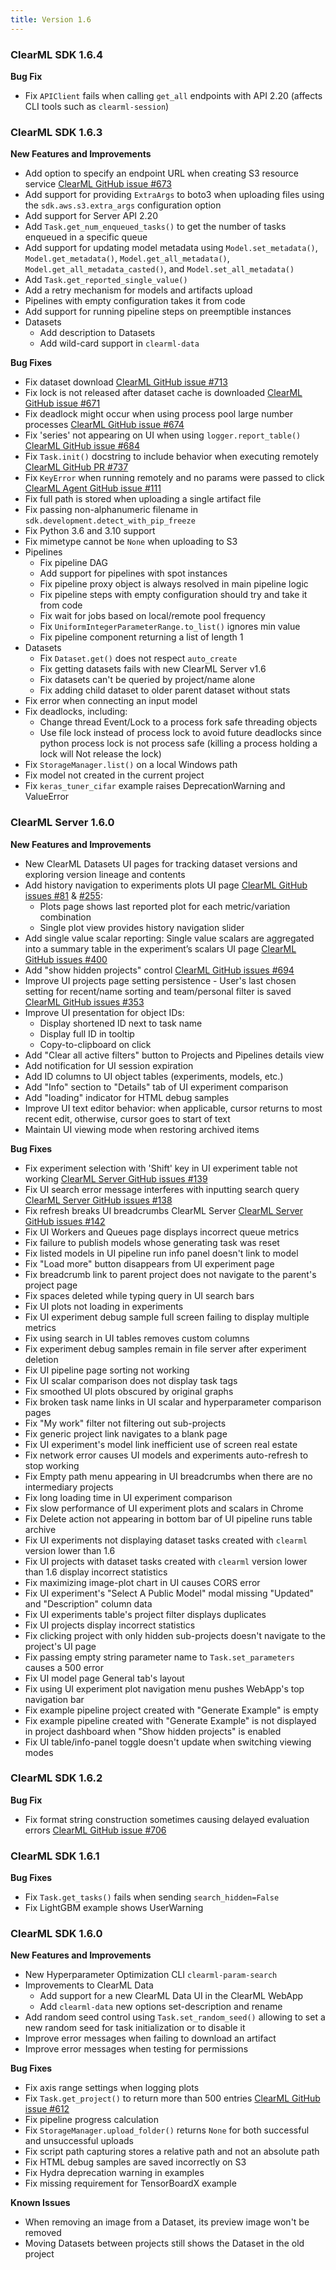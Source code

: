 ```yaml
---
title: Version 1.6
---
```


### ClearML SDK 1.6.4

**Bug Fix**
* Fix `APIClient` fails when calling `get_all` endpoints with API 2.20 (affects CLI tools such as `clearml-session`)

### ClearML SDK 1.6.3

**New Features and Improvements**
* Add option to specify an endpoint URL when creating S3 resource service [ClearML GitHub issue #673](https://github.com/allegroai/clearml/issues/673)
* Add support for providing `ExtraArgs` to boto3 when uploading files using the `sdk.aws.s3.extra_args` configuration option
* Add support for Server API 2.20
* Add `Task.get_num_enqueued_tasks()` to get the number of tasks enqueued in a specific queue
* Add support for updating model metadata using `Model.set_metadata()`, `Model.get_metadata()`, `Model.get_all_metadata()`, 
  `Model.get_all_metadata_casted()`, and `Model.set_all_metadata()`
* Add `Task.get_reported_single_value()`
* Add a retry mechanism for models and artifacts upload
* Pipelines with empty configuration takes it from code
* Add support for running pipeline steps on preemptible instances
* Datasets
  * Add description to Datasets
  * Add wild-card support in `clearml-data`

**Bug Fixes**
* Fix dataset download [ClearML GitHub issue #713](https://github.com/allegroai/clearml/issues/713)
* Fix lock is not released after dataset cache is downloaded [ClearML GitHub issue #671](https://github.com/allegroai/clearml/issues/708)
* Fix deadlock might occur when using process pool large number processes [ClearML GitHub issue #674](https://github.com/allegroai/clearml/issues/674)
* Fix 'series' not appearing on UI when using `logger.report_table()` [ClearML GitHub issue #684](https://github.com/allegroai/clearml/issues/684)
* Fix `Task.init()` docstring to include behavior when executing remotely [ClearML GitHub PR #737](https://github.com/allegroai/clearml/pull/737)
* Fix `KeyError` when running remotely and no params were passed to click [ClearML Agent GitHub issue #111](https://github.com/allegroai/clearml-agent/issues/111)
* Fix full path is stored when uploading a single artifact file
* Fix passing non-alphanumeric filename in `sdk.development.detect_with_pip_freeze`
* Fix Python 3.6 and 3.10 support
* Fix mimetype cannot be `None` when uploading to S3
* Pipelines
  * Fix pipeline DAG
  * Add support for pipelines with spot instances
  * Fix pipeline proxy object is always resolved in main pipeline logic
  * Fix pipeline steps with empty configuration should try and take it from code
  * Fix wait for jobs based on local/remote pool frequency
  * Fix `UniformIntegerParameterRange.to_list()` ignores min value
  * Fix pipeline component returning a list of length 1
* Datasets
  * Fix `Dataset.get()` does not respect `auto_create`
  * Fix getting datasets fails with new ClearML Server v1.6
  * Fix datasets can't be queried by project/name alone
  * Fix adding child dataset to older parent dataset without stats
* Fix error when connecting an input model
* Fix deadlocks, including:
  * Change thread Event/Lock to a process fork safe threading objects
  * Use file lock instead of process lock to avoid future deadlocks since python process lock is not process safe 
    (killing a process holding a lock will Not release the lock)
* Fix `StorageManager.list()` on a local Windows path
* Fix model not created in the current project
* Fix `keras_tuner_cifar` example raises DeprecationWarning and ValueError

### ClearML Server 1.6.0
**New Features and Improvements**
* New ClearML Datasets UI pages for tracking dataset versions and exploring version lineage and contents
* Add history navigation to experiments plots UI page [ClearML GitHub issues #81](https://github.com/allegroai/clearml/issues/81) & [#255](https://github.com/allegroai/clearml/issues/255): 
  * Plots page shows last reported plot for each metric/variation combination
  * Single plot view provides history navigation slider
* Add single value scalar reporting: Single value scalars are aggregated into a summary table in the experiment’s scalars 
  UI page [ClearML GitHub issues #400](https://github.com/allegroai/clearml/issues/400)
* Add "show hidden projects" control [ClearML GitHub issues #694](https://github.com/allegroai/clearml/issues/694)
* Improve UI projects page setting persistence - User's last chosen setting for recent/name sorting and team/personal 
  filter is saved [ClearML GitHub issues #353](https://github.com/allegroai/clearml/issues/353)
* Improve UI presentation for object IDs:
  * Display shortened ID next to task name 
  * Display full ID in tooltip  
  * Copy-to-clipboard on click
* Add "Clear all active filters" button to Projects and Pipelines details view
* Add notification for UI session expiration
* Add ID columns to UI object tables (experiments, models, etc.) 
* Add "Info" section to "Details" tab of UI experiment comparison
* Add "loading" indicator for HTML debug samples
* Improve UI text editor behavior: when applicable, cursor returns to most recent edit, otherwise, cursor goes to start of text
* Maintain UI viewing mode when restoring archived items

**Bug Fixes**
* Fix experiment selection with 'Shift' key in UI experiment table not working [ClearML Server GitHub issues #139](https://github.com/allegroai/clearml-server/issues/139)
* Fix UI search error message interferes with inputting search query [ClearML Server GitHub issues #138](https://github.com/allegroai/clearml-server/issues/138)
* Fix refresh breaks UI breadcrumbs ClearML Server [ClearML Server GitHub issues #142](https://github.com/allegroai/clearml-server/issues/142)
* Fix UI Workers and Queues page displays incorrect queue metrics
* Fix failure to publish models whose generating task was reset
* Fix listed models in UI pipeline run info panel doesn't link to model 
* Fix "Load more" button disappears from UI experiment page 	
* Fix breadcrumb link to parent project does not navigate to the parent's project page
* Fix spaces deleted while typing query in UI  search bars
* Fix UI plots not loading in experiments 
* Fix UI experiment debug sample full screen failing to display multiple metrics
* Fix using search in UI tables removes custom columns
* Fix experiment debug samples remain in file server after experiment deletion
* Fix UI pipeline page sorting not working 
* Fix UI scalar comparison does not display task tags
* Fix smoothed UI plots obscured by original graphs
* Fix broken task name links in UI scalar and hyperparameter comparison pages 
* Fix "My work" filter not filtering out sub-projects 
* Fix generic project link navigates to a blank page
* Fix UI experiment's model link inefficient use of screen real estate
* Fix network error causes UI models and experiments auto-refresh to stop working
* Fix Empty path menu appearing in UI breadcrumbs when there are no intermediary projects
* Fix long loading time in UI experiment comparison
* Fix slow performance of UI experiment plots and scalars in Chrome
* Fix Delete action not appearing in bottom bar of UI pipeline runs table archive
* Fix UI experiments not displaying dataset tasks created with `clearml` version lower than 1.6 
* Fix UI projects with dataset tasks created with `clearml` version lower than 1.6 display incorrect statistics 
* Fix maximizing image-plot chart in UI causes CORS error
* Fix UI experiment's "Select A Public Model" modal missing "Updated" and "Description" column data
* Fix UI experiments table's project filter displays duplicates
* Fix UI projects display incorrect statistics
* Fix clicking project with only hidden sub-projects doesn't navigate to the project's UI page
* Fix passing empty string parameter name to `Task.set_parameters` causes a 500 error
* Fix UI model page General tab's layout
* Fix using UI experiment plot navigation menu pushes WebApp's top navigation bar
* Fix example pipeline project created with "Generate Example" is empty
* Fix example pipeline created with "Generate Example" is not displayed in project dashboard when "Show hidden projects" is enabled
* Fix UI table/info-panel toggle doesn't update when switching viewing modes

### ClearML SDK 1.6.2

**Bug Fix**

* Fix format string construction sometimes causing delayed evaluation errors [ClearML GitHub issue #706](https://github.com/allegroai/clearml/issues/706)

### ClearML SDK 1.6.1

**Bug Fixes**
* Fix `Task.get_tasks()` fails when sending `search_hidden=False`
* Fix LightGBM example shows UserWarning

### ClearML SDK 1.6.0

**New Features and Improvements**
* New Hyperparameter Optimization CLI `clearml-param-search`
* Improvements to ClearML Data
  * Add support for a new ClearML Data UI in the ClearML WebApp
  * Add `clearml-data` new options set-description and rename
* Add random seed control using `Task.set_random_seed()` allowing to set a new random seed for task initialization or 
  to disable it
* Improve error messages when failing to download an artifact
* Improve error messages when testing for permissions

**Bug Fixes**
* Fix axis range settings when logging plots
* Fix `Task.get_project()` to return more than 500 entries [ClearML GitHub issue #612](https://github.com/allegroai/clearml/issues/612)
* Fix pipeline progress calculation
* Fix `StorageManager.upload_folder()` returns `None` for both successful and unsuccessful uploads
* Fix script path capturing stores a relative path and not an absolute path
* Fix HTML debug samples are saved incorrectly on S3
* Fix Hydra deprecation warning in examples
* Fix missing requirement for TensorBoardX example

**Known Issues**
* When removing an image from a Dataset, its preview image won't be removed
* Moving Datasets between projects still shows the Dataset in the old project
